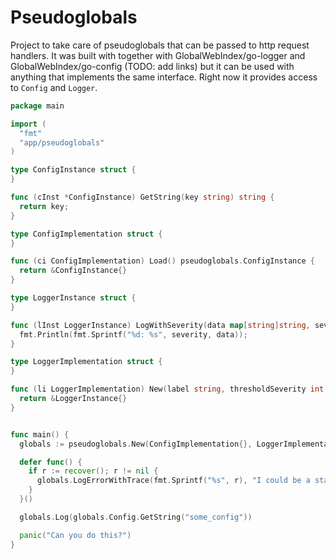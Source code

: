 # Pseudoglobals

Project to take care of pseudoglobals that can be passed to http request handlers. It was built with together with GlobalWebIndex/go-logger and GlobalWebIndex/go-config (TODO: add links) but it can be used with anything that implements the same interface. Right now it provides access to `Config` and `Logger`.

```go
package main

import (
  "fmt"
  "app/pseudoglobals"
)

type ConfigInstance struct {
}

func (cInst *ConfigInstance) GetString(key string) string {
  return key;
}

type ConfigImplementation struct {
}

func (ci ConfigImplementation) Load() pseudoglobals.ConfigInstance {
  return &ConfigInstance{}
}

type LoggerInstance struct {
}

func (lInst LoggerInstance) LogWithSeverity(data map[string]string, severity int) {
  fmt.Println(fmt.Sprintf("%d: %s", severity, data));
}

type LoggerImplementation struct {
}

func (li LoggerImplementation) New(label string, thresholdSeverity int, severities map[int]string) pseudoglobals.LoggerInstance {
  return &LoggerInstance{}
}


func main() {
  globals := pseudoglobals.New(ConfigImplementation{}, LoggerImplementation{})

  defer func() {
    if r := recover(); r != nil {
      globals.LogErrorWithTrace(fmt.Sprintf("%s", r), "I could be a stack trace")
    }
  }()

  globals.Log(globals.Config.GetString("some_config"))

  panic("Can you do this?")
}

```
